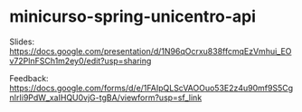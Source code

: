 # minicurso-spring-unicentro-api

Slides: https://docs.google.com/presentation/d/1N96qOcrxu838ffcmqEzVmhui_EOv72PlnFSCh1m2ey0/edit?usp=sharing

Feedback: https://docs.google.com/forms/d/e/1FAIpQLScVAOOuo53E2z4u90mf9S5CgnIrIi9PdW_xaIHQU0vjG-tgBA/viewform?usp=sf_link
